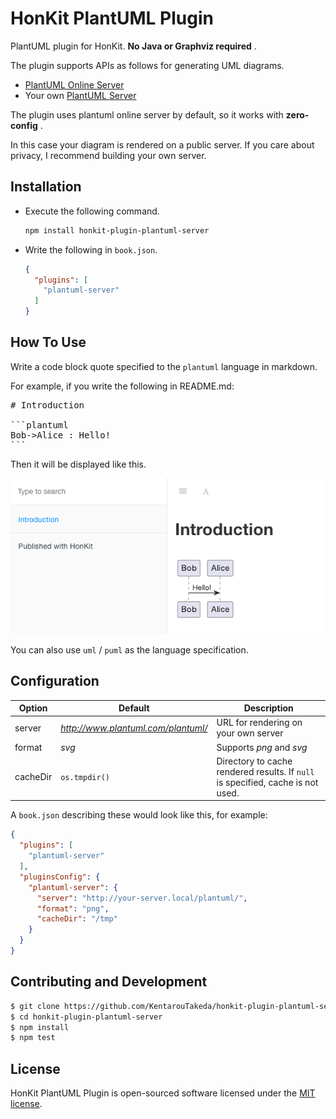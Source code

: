 # HonKit PlantUML Plugin

PlantUML plugin for HonKit. **No Java or Graphviz required** .

The plugin supports APIs  as follows for generating UML diagrams.

* [PlantUML Online Server](http://www.plantuml.com/plantuml/)
* Your own [PlantUML Server](https://github.com/plantuml/plantuml-server)

The plugin uses plantuml online server by default, so it works with **zero-config** .

In this case your diagram is rendered on a public server. If you care about privacy, I recommend building your own server.

## Installation

* Execute the following command.
  ```sh
  npm install honkit-plugin-plantuml-server
  ```
* Write the following in `book.json`.
  ```json
  {
    "plugins": [
      "plantuml-server"
    ]
  }
  ```

## How To Use

Write a code block quote specified to the `plantuml` language in markdown.

For example, if you write the following in README.md:

<pre>
# Introduction

```plantuml
Bob->Alice : Hello!
```
</pre>

Then it will be displayed like this.

![](images/example.png)

You can also use `uml` / `puml` as the language specification.

## Configuration

|Option|Default|Description|
|-|-|-|
|server|*http://www.plantuml.com/plantuml/* |URL for rendering on your own server|
|format|*svg*|Supports *png* and *svg*|
|cacheDir|`os.tmpdir()`|Directory to cache rendered results. If `null` is specified, cache is not used.|

A `book.json` describing these would look like this, for example:

```json
{
  "plugins": [
    "plantuml-server"
  ],
  "pluginsConfig": {
    "plantuml-server": {
      "server": "http://your-server.local/plantuml/",
      "format": "png",
      "cacheDir": "/tmp"
    }
  }
}
```

## Contributing and Development

```sh
$ git clone https://github.com/KentarouTakeda/honkit-plugin-plantuml-server.git
$ cd honkit-plugin-plantuml-server
$ npm install
$ npm test
```

## License

HonKit PlantUML Plugin is open-sourced software licensed under the [MIT license](https://opensource.org/licenses/MIT).
